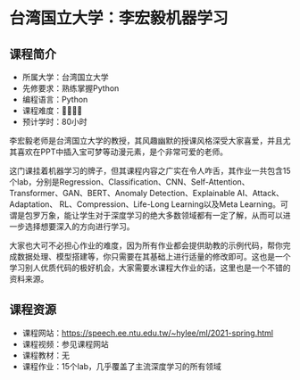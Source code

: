 # 台湾国立大学：李宏毅机器学习
## 课程简介
- 所属大学：台湾国立大学
- 先修要求：熟练掌握Python
- 编程语言：Python
- 课程难度：🌟🌟🌟🌟
- 预计学时：80小时

李宏毅老师是台湾国立大学的教授，其风趣幽默的授课风格深受大家喜爱，并且尤其喜欢在PPT中插入宝可梦等动漫元素，是个非常可爱的老师。

这门课挂着机器学习的牌子，但其课程内容之广实在令人咋舌，其作业一共包含15个lab，分别是Regression、Classification、CNN、Self-Attention、Transformer、GAN、BERT、Anomaly Detection、Explainable AI、Attack、Adaptation、
RL、Compression、Life-Long Learning以及Meta Learning。可谓是包罗万象，能让学生对于深度学习的绝大多数领域都有一定了解，从而可以进一步选择想要深入的方向进行学习。

大家也大可不必担心作业的难度，因为所有作业都会提供助教的示例代码，帮你完成数据处理、模型搭建等，你只需要在其基础上进行适量的修改即可。这也是一个学习别人优质代码的极好机会，大家需要水课程大作业的话，这里也是一个不错的资料来源。

## 课程资源
- 课程网站：https://speech.ee.ntu.edu.tw/~hylee/ml/2021-spring.html
- 课程视频：参见课程网站
- 课程教材：无
- 课程作业：15个lab，几乎覆盖了主流深度学习的所有领域
